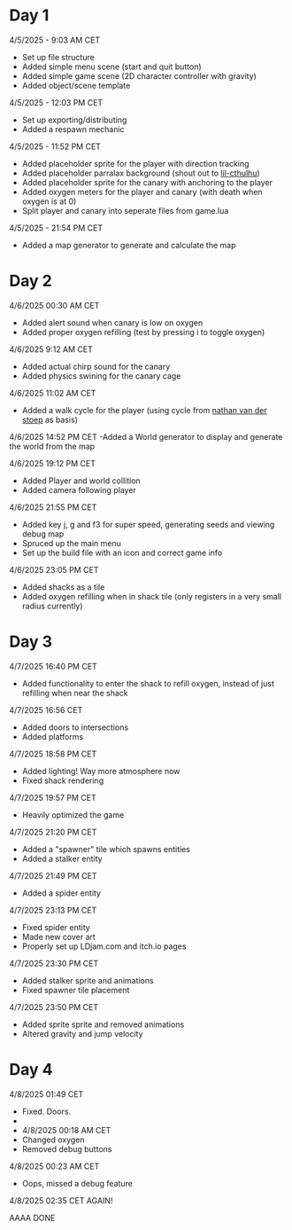 # Day 1
4/5/2025 - 9:03 AM CET
- Set up file structure
- Added simple menu scene (start and quit button)
- Added simple game scene (2D character controller with gravity)
- Added object/scene template 

4/5/2025 - 12:03 PM CET
- Set up exporting/distributing
- Added a respawn mechanic

4/5/2025 - 11:52 PM CET
- Added placeholder sprite for the player with direction tracking
- Added placeholder parralax background (shout out to [lil-cthulhu](https://lil-cthulhu.itch.io/pixel-art-cave-background))
- Added placeholder sprite for the canary with anchoring to the player 
- Added oxygen meters for the player and canary (with death when oxygen is at 0)
- Split player and canary into seperate files from game.lua

4/5/2025 - 21:54 PM CET
- Added a map generator to generate and calculate the map

# Day 2
4/6/2025 00:30 AM CET
- Added alert sound when canary is low on oxygen
- Added proper oxygen refilling (test by pressing i to toggle oxygen)

4/6/2025 9:12 AM CET
- Added actual chirp sound for the canary
- Added physics swining for the canary cage

4/6/2025 11:02 AM CET
- Added a walk cycle for the player (using cycle from [nathan van der stoep](https://nathanvanderstoep.itch.io/walk-cycle-template) as basis)

4/6/2025 14:52 PM CET
-Added a World generator to display and generate the world from the map

4/6/2025 19:12 PM CET
- Added Player and world collition
- Added camera following player

4/6/2025 21:55 PM CET
- Added key j, g and f3 for super speed, generating seeds and viewing debug map
- Spruced up the main menu
- Set up the build file with an icon and correct game info

4/6/2025 23:05 PM CET
- Added shacks as a tile
- Added oxygen refilling when in shack tile (only registers in a very small radius currently)

# Day 3
4/7/2025 16:40 PM CET
- Added functionality to enter the shack to refill oxygen, instead of just refilling when near the shack

4/7/2025 16:56 CET
- Added doors to intersections
- Added platforms

4/7/2025 18:58 PM CET
- Added lighting! Way more atmosphere now
- Fixed shack rendering

4/7/2025 19:57 PM CET
- Heavily optimized the game

4/7/2025 21:20 PM CET
- Added a "spawner" tile which spawns entities
- Added a stalker entity

4/7/2025 21:49 PM CET
- Added a spider entity

4/7/2025 23:13 PM CET
- Fixed spider entity
- Made new cover art
- Properly set up LDjam.com and itch.io pages

4/7/2025 23:30 PM CET
- Added stalker sprite and animations
- Fixed spawner tile placement

4/7/2025 23:50 PM CET
- Added sprite sprite and removed animations
- Altered gravity and jump velocity



# Day 4
4/8/2025 01:49 CET
- Fixed. Doors.
- 
- 4/8/2025 00:18 AM CET
- Changed oxygen
- Removed debug buttons

4/8/2025 00:23 AM CET
- Oops, missed a debug feature

4/8/2025 02:35 CET
AGAIN!

AAAA DONE